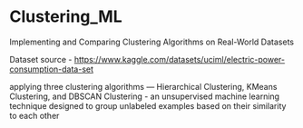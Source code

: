 # Clustering_ML

Implementing and Comparing Clustering Algorithms on Real-World Datasets

Dataset source - https://www.kaggle.com/datasets/uciml/electric-power-consumption-data-set

applying three clustering algorithms — 
Hierarchical Clustering, 
KMeans Clustering, and 
DBSCAN 
Clustering - an unsupervised machine learning technique designed to group unlabeled examples based on their similarity to each other
